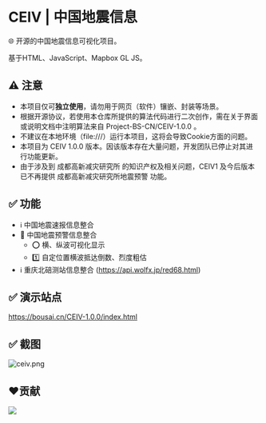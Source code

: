 # CEIV | 中国地震信息
🌐 开源的中国地震信息可视化项目。

基于HTML、JavaScript、Mapbox GL JS。

## ⚠️ 注意
- <span color="red">本项目仅可**独立使用**，请勿用于网页（软件）镶嵌、封装等场景。</span>
- <span color="red">根据开源协议，若使用本仓库所提供的算法代码进行二次创作，需在关于界面或说明文档中注明算法来自 Project-BS-CN/CEIV-1.0.0 。</span>
- 不建议在本地环境（file:///）运行本项目，这将会导致Cookie方面的问题。
- 本项目为 CEIV 1.0.0 版本。因该版本存在大量问题，开发团队已停止对其进行功能更新。
- 由于涉及到 成都高新减灾研究所 的知识产权及相关问题，CEIV1 及今后版本已不再提供 成都高新减灾研究所地震预警 功能。

## ✅ 功能
- ℹ️ 中国地震速报信息整合
- 🚨 中国地震预警信息整合
  - ⭕️ 横、纵波可视化显示
  - 1️⃣ 自定位置横波抵达倒数、烈度粗估
- ℹ️ 重庆北碚测站信息整合 (https://api.wolfx.jp/red68.html)

## ✅ 演示站点
https://bousai.cn/CEIV-1.0.0/index.html

## ✅ 截图
![ceiv.png](https://s2.loli.net/2022/12/02/N82LtUMH6cZgElh.png)

## ❤️贡献
<a href="https://projectbs.cn/"><img src="https://contrib.rocks/image?repo=Project-BS-CN/CEIV-1.0.0" /></a>
